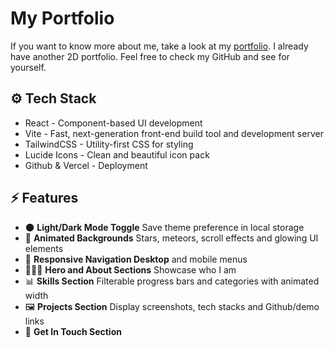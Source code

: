 # My Portfolio

If you want to know more about me, take a look at my [portfolio](https://my-portfolio-gd5pp8otg-diogoruas-projects.vercel.app/). I already have another 2D portfolio. Feel free to check my GitHub and see for yourself.

## ⚙️ Tech Stack

- React - Component-based UI development
- Vite - Fast, next-generation front-end build tool and development server
- TailwindCSS - Utility-first CSS for styling
- Lucide Icons - Clean and beautiful icon pack
- Github & Vercel - Deployment


## ⚡️ Features

- 🌑 **Light/Dark Mode Toggle** Save theme preference in local storage
- 💫 **Animated Backgrounds** Stars, meteors, scroll effects and glowing UI elements
- 📱 **Responsive Navigation Desktop** and mobile menus
- 👨🏻‍💻 **Hero and About Sections** Showcase who I am
- 📊 **Skills Section** Filterable progress bars and categories with animated width
- 🖼️ **Projects Section** Display screenshots, tech stacks and Github/demo links
- 📩 **Get In Touch Section**
